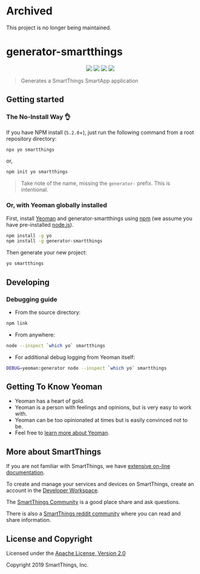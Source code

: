 # Archived
This project is no longer being maintained.

# generator-smartthings

<p align="center">
<a href="https://npmjs.org/package/generator-smartthings"><img src="https://badge.fury.io/js/generator-smartthings.svg"></a>
<a href="https://circleci.com/gh/SmartThingsCommunity/generator-smartthings.svg?style=svg"><img src="https://circleci.com/gh/SmartThingsCommunity/generator-smartthings.svg?style=svg"></a>
<a href="https://david-dm.org/SmartThingsCommunity/generator-smartthings"><img src="https://david-dm.org/SmartThingsCommunity/generator-smartthings.svg?theme=shields.io"></a>
<a href="https://codecov.io/gh/SmartThingsCommunity/generator-smartthings"><img src="https://codecov.io/gh/SmartThingsCommunity/generator-smartthings/branch/master/graph/badge.svg" /></a>
</p>

> Generates a SmartThings SmartApp application

## Getting started

### The No-Install Way 👌

If you have NPM install (`5.2.0`+), just run the following command from a root repository directory:

```bash
npx yo smartthings
```

or,

```bash
npm init yo smartthings
```

> Take note of the name, missing the `generator-` prefix. This is intentional.

### Or, with Yeoman globally installed

First, install [Yeoman](http://yeoman.io) and generator-smartthings using [npm](https://www.npmjs.com/) (we assume you have pre-installed [node.js](https://nodejs.org/)).

```bash
npm install -g yo
npm install -g generator-smartthings
```

Then generate your new project:

```bash
yo smartthings
```

## Developing

### Debugging guide

* From the source directory:

```bash
npm link
```

* From anywhere:

```bash
node --inspect `which yo` smartthings
```

* For additional debug logging from Yeoman itself:

```bash
DEBUG=yeoman:generator node --inspect `which yo` smartthings
```

## Getting To Know Yeoman

* Yeoman has a heart of gold.
* Yeoman is a person with feelings and opinions, but is very easy to work with.
* Yeoman can be too opinionated at times but is easily convinced not to be.
* Feel free to [learn more about Yeoman](http://yeoman.io/).

## More about SmartThings

If you are not familiar with SmartThings, we have
[extensive on-line documentation](https://smartthings.developer.samsung.com/develop/index.html).

To create and manage your services and devices on SmartThings, create an account in the
[Developer Workspace](https://devworkspace.developer.samsung.com/).

The [SmartThings Community](https://community.smartthings.com/c/developers/) is a good place share and
ask questions.

There is also a [SmartThings reddit community](https://www.reddit.com/r/SmartThings/) where you
can read and share information.

## License and Copyright

Licensed under the [Apache License, Version 2.0](https://www.apache.org/licenses/LICENSE-2.0)

Copyright 2019 SmartThings, Inc.
